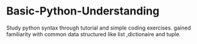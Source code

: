 # Basic-Python-Understanding

Study python  syntax through tutorial and simple coding exercises.
gained familiarity with common data structured like list ,dictionaire and tuple.
